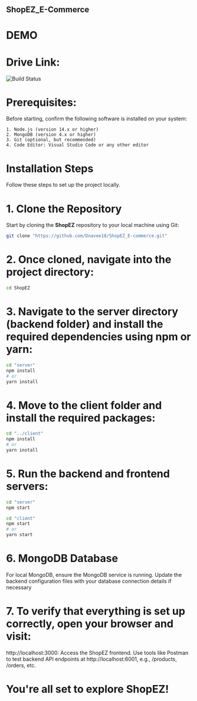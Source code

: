 ## ShopEZ_E-Commerce

# DEMO
# Drive Link:
   ![Build Status](https://drive.google.com/file/d/1kjSUcZesIHXQWVRN6dhhVkwe5na0IVn9/view?usp=drive_link)

# Prerequisites:
  Before starting, confirm the following software is installed on your system:

    1. Node.js (version 14.x or higher)
    2. MongoDB (version 4.x or higher)
    3. Git (optional, but recommended)
    4. Code Editor: Visual Studio Code or any other editor

# Installation Steps

Follow these steps to set up the project locally.

# 1. Clone the Repository
Start by cloning the **ShopEZ** repository to your local machine using Git:
```bash
git clone "https://github.com/Dnavee18/ShopEZ_E-commerce.git"
```

# 2. Once cloned, navigate into the project directory:
``` bash
cd ShopEZ
```

# 3. Navigate to the server directory (backend folder) and install the required dependencies using npm or yarn:
```bash
cd "server"
npm install
# or
yarn install
```

# 4. Move to the client folder and install the required packages:
```bash
cd "../client"
npm install
# or
yarn install
```

# 5. Run the backend and frontend servers:
```bash
cd "server"
npm start
```
```bash
cd "client"
npm start
# or
yarn start
```

# 6. MongoDB Database
For local MongoDB, ensure the MongoDB service is running. Update the backend configuration files with your database connection details if necessary

# 7. To verify that everything is set up correctly, open your browser and visit:
http://localhost:3000: Access the ShopEZ frontend.
Use tools like Postman to test backend API endpoints at http://localhost:6001, e.g., /products, /orders, etc.

# You're all set to explore ShopEZ!
